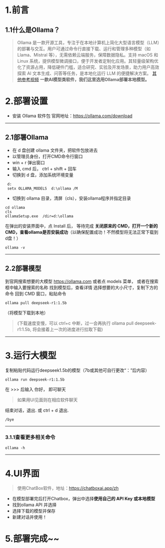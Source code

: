 
# 1.前言
## 1.1什么是Ollama？
> Ollama 是一款开源工具，专注于在本地计算机上简化大型语言模型（LLM）的部署与交互。用户可通过命令行直接下载、运行和管理多种模型（如 Llama、Mistral 等），无需依赖云端服务，保障数据隐私。支持 macOS 和 Linux 系统，提供模型微调接口，便于开发者定制化应用。其轻量级架构优化了资源占用，降低硬件门槛，适合研究、实验及开发场景，助力用户高效探索 AI 文本生成、问答等任务，是本地化运行 LLM 的便捷解决方案。
> [其他参考视频](https://www.bilibili.com/video/BV1QtNmeoEe3?vd_source=0957d3bb7550711acd815f905c37e537)
**一款AI模型类软件，我们这里选用Ollama部署本地模型。**
# 2.部署设置
* 安装 Ollama 软件包
官网地址：https://ollama.com/download
***
## 2.1部署Ollama
* 在 d 盘创建 ollama 文件夹，把软件包放进去
* 以管理员身份，打开CMD命令行窗口
* win + r  弹出窗口
* 输入 cmd  后， ctrl + shift + 回车
* 切换到 d 盘，添加系统环境变量
```
 d: 
 setx OLLAMA_MODELS  d:\ollama /M
```
* 切换到 ollama 目录，清屏（cls），安装ollama程序并指定目录
```
cd ollama
cls
ollamaSetup.exe  /dir=d:\ollama
```
在弹出的安装界面中，点 Install 后， 等待完成
**关闭原来的 CMD，打开一个新的 CMD，查看ollama是否安装成功**（以确保配置成功！不然模型将无法正常下载到d盘！）
```
ollama -v
```
***
## 2.2部署模型
到官网搜索想要的大模型
https://ollama.com
或者点 models 菜单， 或者在搜索框中输入要搜索的名称
找到模型后，查看详情
选择想要的大小尺寸，复制下方的命令
回到 CMD 窗口，粘贴命令

```
ollama pull deepseek-r1:1.5b
```
（将模型下载到本地）
> (下载速度变慢，可以 ctrl+c 中断，过一会再执行 ollama pull deepseek-r1:1.5b, 将会接着上一次的进度进行拉取下载)
***
# 3.运行大模型
复制粘贴代码运行deepseek1.5b的模型（7b或其他可自行更改“：”后内容）
```
ollama run deepseek-r1:1.5b
```
在 >>> 后输入 你好， 即可聊天
> 如果用UI见面则在相应软件聊天

结束对话，退出.  或 ctrl + d 退出.
```
/bye
```  
***
### 3.1.1查看更多相关命令
```
ollama -h  
``` 
***
# 4.UI界面
> 使用ChatBox软件，地址：https://chatboxai.app/zh
* 在模型部署完后打开Chatbox，弹出中选择**使用自己的 API Key 或本地模型**
* 找到ollama API 并选择
* 选择下载的模型并保存
* 新建对话并使用！
#  5.部署完成~~

